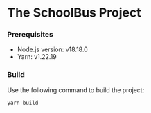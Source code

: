 # The SchoolBus Project

### Prerequisites

- Node.js version: v18.18.0
- Yarn: v1.22.19

### Build

Use the following command to build the project:

```bash
yarn build
```
